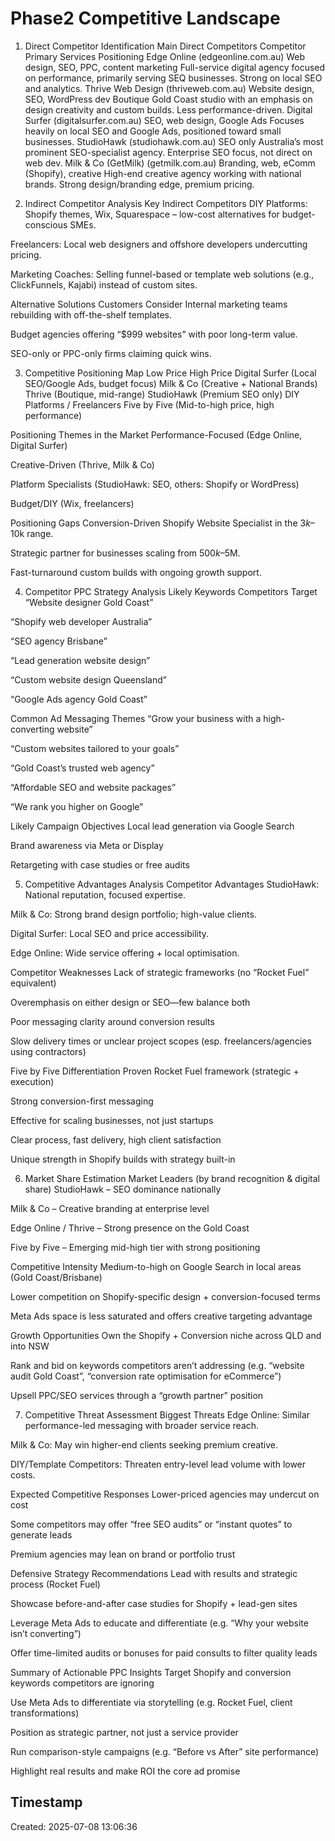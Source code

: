 # Phase2 Competitive Landscape

1. Direct Competitor Identification
Main Direct Competitors
Competitor	Primary Services	Positioning
Edge Online (edgeonline.com.au)	Web design, SEO, PPC, content marketing	Full-service digital agency focused on performance, primarily serving SEQ businesses. Strong on local SEO and analytics.
Thrive Web Design (thriveweb.com.au)	Website design, SEO, WordPress dev	Boutique Gold Coast studio with an emphasis on design creativity and custom builds. Less performance-driven.
Digital Surfer (digitalsurfer.com.au)	SEO, web design, Google Ads	Focuses heavily on local SEO and Google Ads, positioned toward small businesses.
StudioHawk (studiohawk.com.au)	SEO only	Australia’s most prominent SEO-specialist agency. Enterprise SEO focus, not direct on web dev.
Milk & Co (GetMilk) (getmilk.com.au)	Branding, web, eComm (Shopify), creative	High-end creative agency working with national brands. Strong design/branding edge, premium pricing.

2. Indirect Competitor Analysis
Key Indirect Competitors
DIY Platforms: Shopify themes, Wix, Squarespace – low-cost alternatives for budget-conscious SMEs.

Freelancers: Local web designers and offshore developers undercutting pricing.

Marketing Coaches: Selling funnel-based or template web solutions (e.g., ClickFunnels, Kajabi) instead of custom sites.

Alternative Solutions Customers Consider
Internal marketing teams rebuilding with off-the-shelf templates.

Budget agencies offering “$999 websites” with poor long-term value.

SEO-only or PPC-only firms claiming quick wins.

3. Competitive Positioning Map
Low Price	High Price
Digital Surfer (Local SEO/Google Ads, budget focus)	Milk & Co (Creative + National Brands)
Thrive (Boutique, mid-range)	StudioHawk (Premium SEO only)
DIY Platforms / Freelancers	Five by Five (Mid-to-high price, high performance)

Positioning Themes in the Market
Performance-Focused (Edge Online, Digital Surfer)

Creative-Driven (Thrive, Milk & Co)

Platform Specialists (StudioHawk: SEO, others: Shopify or WordPress)

Budget/DIY (Wix, freelancers)

Positioning Gaps
Conversion-Driven Shopify Website Specialist in the $3k–$10k range.

Strategic partner for businesses scaling from $500k–$5M.

Fast-turnaround custom builds with ongoing growth support.

4. Competitor PPC Strategy Analysis
Likely Keywords Competitors Target
“Website designer Gold Coast”

“Shopify web developer Australia”

“SEO agency Brisbane”

“Lead generation website design”

“Custom website design Queensland”

“Google Ads agency Gold Coast”

Common Ad Messaging Themes
“Grow your business with a high-converting website”

“Custom websites tailored to your goals”

“Gold Coast’s trusted web agency”

“Affordable SEO and website packages”

“We rank you higher on Google”

Likely Campaign Objectives
Local lead generation via Google Search

Brand awareness via Meta or Display

Retargeting with case studies or free audits

5. Competitive Advantages Analysis
Competitor Advantages
StudioHawk: National reputation, focused expertise.

Milk & Co: Strong brand design portfolio; high-value clients.

Digital Surfer: Local SEO and price accessibility.

Edge Online: Wide service offering + local optimisation.

Competitor Weaknesses
Lack of strategic frameworks (no “Rocket Fuel” equivalent)

Overemphasis on either design or SEO—few balance both

Poor messaging clarity around conversion results

Slow delivery times or unclear project scopes (esp. freelancers/agencies using contractors)

Five by Five Differentiation
Proven Rocket Fuel framework (strategic + execution)

Strong conversion-first messaging

Effective for scaling businesses, not just startups

Clear process, fast delivery, high client satisfaction

Unique strength in Shopify builds with strategy built-in

6. Market Share Estimation
Market Leaders (by brand recognition & digital share)
StudioHawk – SEO dominance nationally

Milk & Co – Creative branding at enterprise level

Edge Online / Thrive – Strong presence on the Gold Coast

Five by Five – Emerging mid-high tier with strong positioning

Competitive Intensity
Medium-to-high on Google Search in local areas (Gold Coast/Brisbane)

Lower competition on Shopify-specific design + conversion-focused terms

Meta Ads space is less saturated and offers creative targeting advantage

Growth Opportunities
Own the Shopify + Conversion niche across QLD and into NSW

Rank and bid on keywords competitors aren’t addressing (e.g. “website audit Gold Coast”, “conversion rate optimisation for eCommerce”)

Upsell PPC/SEO services through a “growth partner” position

7. Competitive Threat Assessment
Biggest Threats
Edge Online: Similar performance-led messaging with broader service reach.

Milk & Co: May win higher-end clients seeking premium creative.

DIY/Template Competitors: Threaten entry-level lead volume with lower costs.

Expected Competitive Responses
Lower-priced agencies may undercut on cost

Some competitors may offer “free SEO audits” or “instant quotes” to generate leads

Premium agencies may lean on brand or portfolio trust

Defensive Strategy Recommendations
Lead with results and strategic process (Rocket Fuel)

Showcase before-and-after case studies for Shopify + lead-gen sites

Leverage Meta Ads to educate and differentiate (e.g. “Why your website isn’t converting”)

Offer time-limited audits or bonuses for paid consults to filter quality leads

Summary of Actionable PPC Insights
Target Shopify and conversion keywords competitors are ignoring

Use Meta Ads to differentiate via storytelling (e.g. Rocket Fuel, client transformations)

Position as strategic partner, not just a service provider

Run comparison-style campaigns (e.g. “Before vs After” site performance)

Highlight real results and make ROI the core ad promise

## Timestamp
Created: 2025-07-08 13:06:36
